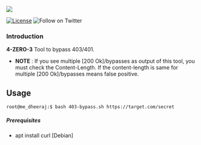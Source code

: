 <a href="https://www.buymeacoffee.com/medheeraj"><img src="https://img.buymeacoffee.com/button-api/?text=Buy me a beer&emoji=🍺&slug=medheeraj&button_colour=FFDD00&font_colour=000000&font_family=Cookie&outline_colour=000000&coffee_colour=ffffff"></a>

[![License](https://img.shields.io/badge/license-MIT-_red.svg)](https://opensource.org/licenses/MIT)
![Follow on Twitter](https://img.shields.io/twitter/follow/Dheerajmadhukar?style=social)

### Introduction

**4-ZERO-3**
Tool to bypass 403/401.

- **NOTE** : If you see multiple [200 Ok]/bypasses as output of this tool, you must check the Content-Length. If the content-length is same for multiple [200 Ok]/bypasses means false positive.

## Usage
```
root@me_dheeraj:$ bash 403-bypass.sh https://target.com/secret

```

##### Prerequisites
- apt install curl [Debian]
